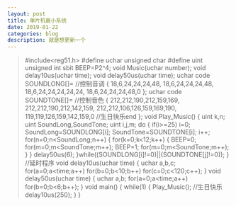 ```yaml
---
layout: post
title: 单片机最小系统
date: 2019-01-22
categories: blog
description: 就是想更新一个
---
```


> #include<reg51.h>
#define uchar unsigned char
#define uint unsigned int
sbit BEEP=P2^4;
void Music(uchar number);
void delay10us(uchar time);
void delay50us(uchar time);
uchar code SOUNDLONG[]= //控制音调
{
18,6,24,24,24,48,
18,6,24,24,24,48,
18,6,24,24,24,24,24,
18,6,24,24,24,48,0
};
uchar code SOUNDTONE[]= //控制音色
{
212,212,190,212,159,169,
212,212,190,212,142,159,
212,212,106,126,159,169,190,
119,119,126,159,142,159,0 //生日快乐end
};
void Play_Music()
{
uint k,n;
uint SoundLong,SoundTone;
uint i,j,m;
do
{
if(i>=25) i=0;
SoundLong=SOUNDLONG[i];
SoundTone=SOUNDTONE[i];
i++;
for(n=0;n<SoundLong;n++)
{
for(k=0;k<12;k++)
{
BEEP=0;
for(m=0;m<SoundTone;m++);
BEEP=1;
for(m=0;m<SoundTone;m++);
}
}
delay50us(6);
}while((SOUNDLONG[i]!=0)||(SOUNDTONE[j]!=0));
}
//延时程序
void delay10us(uchar time)
{
uchar a,b,c;
for(a=0;a<time;a++)
for(b=0;b<10;b++)
for(c=0;c<120;c++);
}
void delay50us(uchar time)
{
uchar a,b;
for(a=0;a<time;a++)
for(b=0;b<6;b++);
}
void main()
{
while(1)
{
Play_Music(); //生日快乐
delay10us(250);
}
}
